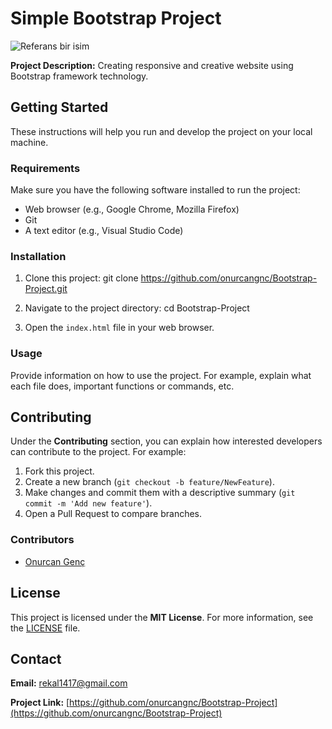 # Simple Bootstrap Project
![Referans bir isim](https://svgshare.com/i/wDc.svg)

**Project Description:**
Creating responsive and creative website using Bootstrap framework technology.

## Getting Started

These instructions will help you run and develop the project on your local machine.

### Requirements

Make sure you have the following software installed to run the project:

- Web browser (e.g., Google Chrome, Mozilla Firefox)
- Git
- A text editor (e.g., Visual Studio Code)

### Installation

1. Clone this project:
git clone https://github.com/onurcangnc/Bootstrap-Project.git

2. Navigate to the project directory:
cd Bootstrap-Project

3. Open the `index.html` file in your web browser.

### Usage

Provide information on how to use the project. For example, explain what each file does, important functions or commands, etc.

## Contributing

Under the **Contributing** section, you can explain how interested developers can contribute to the project. For example:

1. Fork this project.
2. Create a new branch (`git checkout -b feature/NewFeature`).
3. Make changes and commit them with a descriptive summary (`git commit -m 'Add new feature'`).
4. Open a Pull Request to compare branches.

### Contributors

- [Onurcan Genç](https://github.com/onurcangnc)

## License

This project is licensed under the **MIT License**. For more information, see the [LICENSE](LICENSE) file.

## Contact

**Email:** rekal1417@gmail.com

**Project Link:** [https://github.com/onurcangnc/Bootstrap-Project](https://github.com/onurcangnc/Bootstrap-Project)

